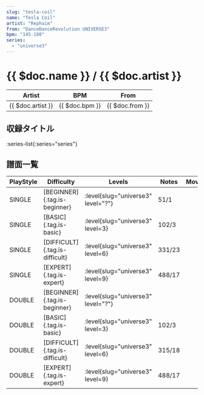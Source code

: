 ```yaml
---
slug: "tesla-coil"
name: "Tesla Coil"
artist: "Rephaim"
from: "DanceDanceRevolution UNIVERSE3"
bpm: "145-180"
series:
  - "universe3"
---
```


# {{ $doc.name }} / {{ $doc.artist }}

|Artist|BPM|From|
|------|---|----|
|{{ $doc.artist }}|{{ $doc.bpm }}|{{ $doc.from }}|

## 収録タイトル

:series-list{:series="series"}

## 譜面一覧

|PlayStyle|Difficulty|Levels|Notes|Movie|
|---------|----------|------|-----|-----|
|SINGLE|[BEGINNER]{.tag.is-beginner}|<div class="field is-grouped is-grouped-multiline"> :level{slug="universe3" level="?"}</div>|51/1||
|SINGLE|[BASIC]{.tag.is-basic}|<div class="field is-grouped is-grouped-multiline"> :level{slug="universe3" level=3}</div>|102/3||
|SINGLE|[DIFFICULT]{.tag.is-difficult}|<div class="field is-grouped is-grouped-multiline"> :level{slug="universe3" level=6}</div>|331/23||
|SINGLE|[EXPERT]{.tag.is-expert}|<div class="field is-grouped is-grouped-multiline"> :level{slug="universe3" level=9}</div>|488/17||
|DOUBLE|[BEGINNER]{.tag.is-beginner}|<div class="field is-grouped is-grouped-multiline"> :level{slug="universe3" level="?"}</div>|||
|DOUBLE|[BASIC]{.tag.is-basic}|<div class="field is-grouped is-grouped-multiline"> :level{slug="universe3" level=3}</div>|102/3||
|DOUBLE|[DIFFICULT]{.tag.is-difficult}|<div class="field is-grouped is-grouped-multiline"> :level{slug="universe3" level=6}</div>|315/18||
|DOUBLE|[EXPERT]{.tag.is-expert}|<div class="field is-grouped is-grouped-multiline"> :level{slug="universe3" level=9}</div>|488/17||

